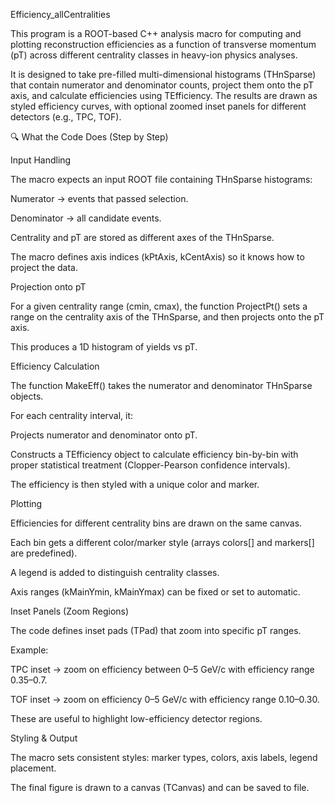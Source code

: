 Efficiency_allCentralities

This program is a ROOT-based C++ analysis macro for computing and plotting reconstruction efficiencies as a function of transverse momentum (pT) across different centrality classes in heavy-ion physics analyses.

It is designed to take pre-filled multi-dimensional histograms (THnSparse) that contain numerator and denominator counts, project them onto the pT axis, and calculate efficiencies using TEfficiency. The results are drawn as styled efficiency curves, with optional zoomed inset panels for different detectors (e.g., TPC, TOF).


🔍 What the Code Does (Step by Step)

Input Handling

The macro expects an input ROOT file containing THnSparse histograms:

Numerator → events that passed selection.

Denominator → all candidate events.

Centrality and pT are stored as different axes of the THnSparse.

The macro defines axis indices (kPtAxis, kCentAxis) so it knows how to project the data.

Projection onto pT

For a given centrality range (cmin, cmax), the function ProjectPt() sets a range on the centrality axis of the THnSparse, and then projects onto the pT axis.

This produces a 1D histogram of yields vs pT.

Efficiency Calculation

The function MakeEff() takes the numerator and denominator THnSparse objects.

For each centrality interval, it:

Projects numerator and denominator onto pT.

Constructs a TEfficiency object to calculate efficiency bin-by-bin with proper statistical treatment (Clopper-Pearson confidence intervals).

The efficiency is then styled with a unique color and marker.

Plotting

Efficiencies for different centrality bins are drawn on the same canvas.

Each bin gets a different color/marker style (arrays colors[] and markers[] are predefined).

A legend is added to distinguish centrality classes.

Axis ranges (kMainYmin, kMainYmax) can be fixed or set to automatic.

Inset Panels (Zoom Regions)

The code defines inset pads (TPad) that zoom into specific pT ranges.

Example:

TPC inset → zoom on efficiency between 0–5 GeV/c with efficiency range 0.35–0.7.

TOF inset → zoom on efficiency 0–5 GeV/c with efficiency range 0.10–0.30.

These are useful to highlight low-efficiency detector regions.

Styling & Output

The macro sets consistent styles: marker types, colors, axis labels, legend placement.

The final figure is drawn to a canvas (TCanvas) and can be saved to file.
